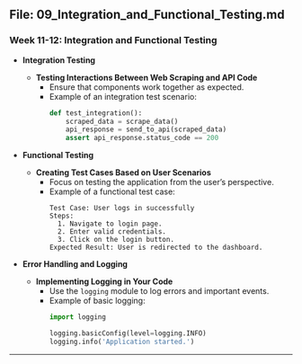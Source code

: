 ## File: 09_Integration_and_Functional_Testing.md

### Week 11-12: Integration and Functional Testing

- **Integration Testing**
  - **Testing Interactions Between Web Scraping and API Code**
    - Ensure that components work together as expected.
    - Example of an integration test scenario:
      ```python
      def test_integration():
          scraped_data = scrape_data()
          api_response = send_to_api(scraped_data)
          assert api_response.status_code == 200
      ```

- **Functional Testing**
  - **Creating Test Cases Based on User Scenarios**
    - Focus on testing the application from the user’s perspective.
    - Example of a functional test case:
      ```plaintext
      Test Case: User logs in successfully
      Steps:
        1. Navigate to login page.
        2. Enter valid credentials.
        3. Click on the login button.
      Expected Result: User is redirected to the dashboard.
      ```

- **Error Handling and Logging**
  - **Implementing Logging in Your Code**
    - Use the `logging` module to log errors and important events.
    - Example of basic logging:
      ```python
      import logging

      logging.basicConfig(level=logging.INFO)
      logging.info('Application started.')
      ```

---

